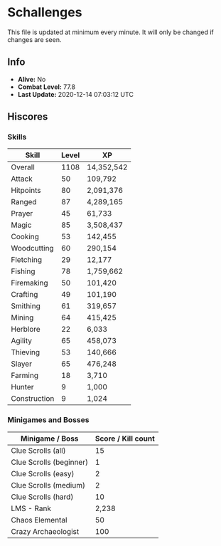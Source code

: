 # Schallenges

This file is updated at minimum every minute. It will only be changed if changes are seen.

## Info

 - **Alive:** No
 - **Combat Level:** 77.8
 - **Last Update:** 2020-12-14 07:03:12 UTC

## Hiscores

### Skills

| Skill | Level | XP |
|--|--|--|
| Overall | 1108 | 14,352,542 |
| Attack | 50 | 109,792 |
| Hitpoints | 80 | 2,091,376 |
| Ranged | 87 | 4,289,165 |
| Prayer | 45 | 61,733 |
| Magic | 85 | 3,508,437 |
| Cooking | 53 | 142,455 |
| Woodcutting | 60 | 290,154 |
| Fletching | 29 | 12,177 |
| Fishing | 78 | 1,759,662 |
| Firemaking | 50 | 101,420 |
| Crafting | 49 | 101,190 |
| Smithing | 61 | 319,657 |
| Mining | 64 | 415,425 |
| Herblore | 22 | 6,033 |
| Agility | 65 | 458,073 |
| Thieving | 53 | 140,666 |
| Slayer | 65 | 476,248 |
| Farming | 18 | 3,710 |
| Hunter | 9 | 1,000 |
| Construction | 9 | 1,024 |

### Minigames and Bosses

| Minigame / Boss | Score / Kill count |
|--|--|
| Clue Scrolls (all) | 15 |
| Clue Scrolls (beginner) | 1 |
| Clue Scrolls (easy) | 2 |
| Clue Scrolls (medium) | 2 |
| Clue Scrolls (hard) | 10 |
| LMS - Rank | 2,238 |
| Chaos Elemental | 50 |
| Crazy Archaeologist | 100 |
